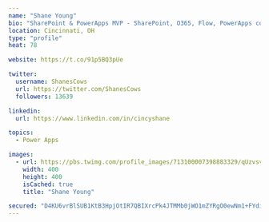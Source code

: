 ```yaml
---
name: "Shane Young"
bio: "SharePoint & PowerApps MVP - SharePoint, O365, Flow, PowerApps consulting? @PowerApps911 | Pure Snark? You found it."
location: Cincinnati, OH
type: "profile"
heat: 78

website: https://t.co/91p5BQ3pUe

twitter:
  username: ShanesCows
  url: https://twitter.com/ShanesCows
  followers: 13639

linkedin:
  url: https://www.linkedin.com/in/cincyshane

topics:
  - Power Apps

images:
  - url: https://pbs.twimg.com/profile_images/713100007398883329/qUzvsvQ3_400x400.jpg
    width: 400
    height: 400
    isCached: true
    title: "Shane Young"

secured: "D4KU6vrBlSUB1KtB3HpjOtIR7QBIXrcPk4JTMMb0jWO1mZYRgO0ewNm1+FYdi8COYdBNg7iJguHH98D7E8cOcNgs7oonJ235iFewsy2A+O7t6tWIBcQs1vIrUvDqUJgUdO3bPY9eZmo5zs5D6V0ipSoRxJ05qEyRl6bJTaQKTEXsxGDf7Qqcav/HqL2tDCEL3uThIw+QfARi9zBYEzvGjwpkIQW4yjW0lzIgWcOKhiLFsvJHJgQht8hO+SV/iJ4HZURZJCxL71C4QVk1lva9tW3bZJzyxMriLT9fgjgE95SI0Tqwdg1IXbDODPQPoEafFnUPjf7tuX30ML6htM/V1mnobecqP0Hgqlt3grDJmNAa3QyWpwkDWppBA/MOSUTjyheJ3qVKMFDBcOtN3iFKNJlfIto+pfqwO0cyVKlxUdg=;TIleJpQRUqwU5mMOprgYTA=="
---
```


